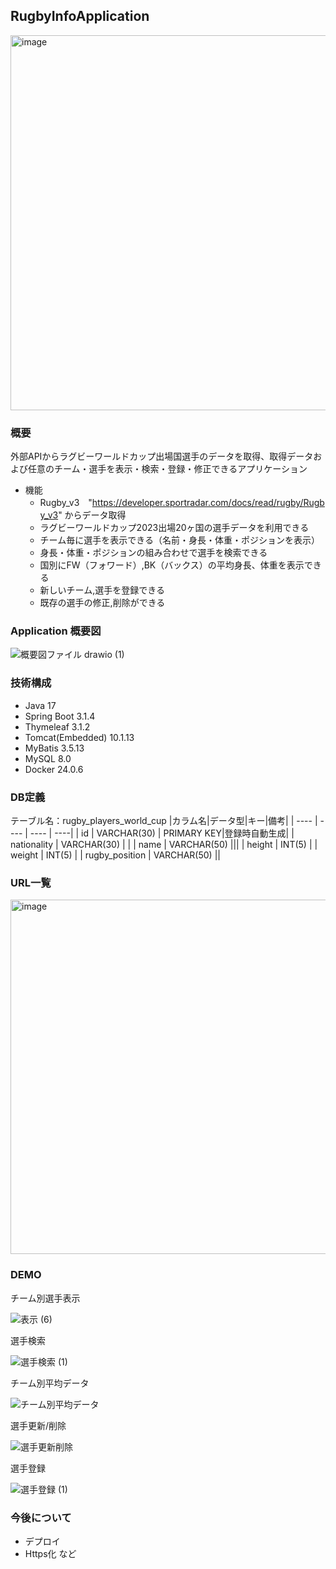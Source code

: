 ## RugbyInfoApplication
<img width="600" alt="image" src="https://github.com/Satoru-Oki/RugbyInfoApplication/assets/143796169/cee51615-75a5-4347-995b-c433f1bdd26d">

### 概要  
外部APIからラグビーワールドカップ出場国選手のデータを取得、取得データおよび任意のチーム・選手を表示・検索・登録・修正できるアプリケーション

- 機能  
  - Rugby_v3　"https://developer.sportradar.com/docs/read/rugby/Rugby_v3"  からデータ取得  
  - ラグビーワールドカップ2023出場20ヶ国の選手データを利用できる
  - チーム毎に選手を表示できる（名前・身長・体重・ポジションを表示）
  - 身長・体重・ポジションの組み合わせで選手を検索できる
  - 国別にFW（フォワード）,BK（バックス）の平均身長、体重を表示できる
  - 新しいチーム,選手を登録できる
  - 既存の選手の修正,削除ができる

### Application 概要図
![概要図ファイル drawio (1)](https://github.com/Satoru-Oki/RugbyInfoApplication/assets/143796169/1d09b93a-eef3-4317-b653-b74436bf56fa)

### 技術構成
- Java 17
- Spring Boot 3.1.4
- Thymeleaf 3.1.2
- Tomcat(Embedded) 10.1.13
- MyBatis 3.5.13
- MySQL 8.0
- Docker 24.0.6
  
### DB定義
テーブル名：rugby_players_world_cup
|カラム名|データ型|キー|備考|
| ---- | ---- | ---- | ----|
| id | VARCHAR(30) | PRIMARY KEY|登録時自動生成|
| nationality | VARCHAR(30) | |
| name | VARCHAR(50) |||
| height | INT(5) |
| weight | INT(5) |
| rugby_position | VARCHAR(50) ||

### URL一覧

<img width="567" alt="image" src="https://github.com/Satoru-Oki/RugbyInfoApplication/assets/143796169/d6674197-c633-4fc1-90bf-929372c8c38e">

### DEMO
チーム別選手表示 

![表示 (6)](https://github.com/Satoru-Oki/RugbyInfoApplication/assets/143796169/a04ea8da-1d5f-4017-b02e-8e3b0336fab7) 

選手検索 

![選手検索 (1)](https://github.com/Satoru-Oki/RugbyInfoApplication/assets/143796169/a1b53bb0-a234-488d-a6e9-b0352dd03871)

チーム別平均データ

![チーム別平均データ](https://github.com/Satoru-Oki/RugbyInfoApplication/assets/143796169/eb456ad0-577b-41b9-9726-0ab58d47b1d6)

選手更新/削除

![選手更新削除](https://github.com/Satoru-Oki/RugbyInfoApplication/assets/143796169/2d4a0768-5860-4c54-8f6c-6c636a0b51e2)

選手登録

![選手登録 (1)](https://github.com/Satoru-Oki/RugbyInfoApplication/assets/143796169/3b1fa986-e893-498d-b1e7-0b2a00e3fc2b)

### 今後について
- デプロイ
- Https化
など



